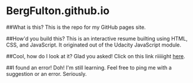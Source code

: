 # BergFulton.github.io

##What is this? 
This is the repo for my GitHub pages site. 

##How'd you build this?
This is an interactive resume builting using HTML, CSS, and JavaScript. It originated out of the Udacity JavaScript module. 

##Cool, how do I look at it? 
Glad you asked! Click on this link riiiiight [here](http://bergfulton.github.io/). 

##I found an error!
Doh! I'm still learning. Feel free to ping me with a suggestion or an error. Seriously. 
